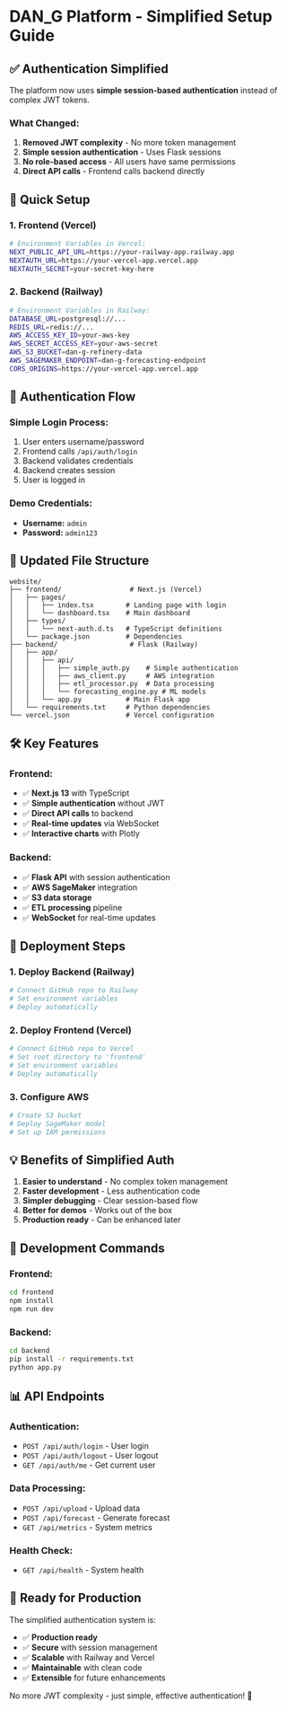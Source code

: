 # DAN_G Platform - Simplified Setup Guide

## ✅ **Authentication Simplified**

The platform now uses **simple session-based authentication** instead of complex JWT tokens.

### **What Changed:**

1. **Removed JWT complexity** - No more token management
2. **Simple session authentication** - Uses Flask sessions
3. **No role-based access** - All users have same permissions
4. **Direct API calls** - Frontend calls backend directly

## 🚀 **Quick Setup**

### **1. Frontend (Vercel)**
```bash
# Environment Variables in Vercel:
NEXT_PUBLIC_API_URL=https://your-railway-app.railway.app
NEXTAUTH_URL=https://your-vercel-app.vercel.app
NEXTAUTH_SECRET=your-secret-key-here
```

### **2. Backend (Railway)**
```bash
# Environment Variables in Railway:
DATABASE_URL=postgresql://...
REDIS_URL=redis://...
AWS_ACCESS_KEY_ID=your-aws-key
AWS_SECRET_ACCESS_KEY=your-aws-secret
AWS_S3_BUCKET=dan-g-refinery-data
AWS_SAGEMAKER_ENDPOINT=dan-g-forecasting-endpoint
CORS_ORIGINS=https://your-vercel-app.vercel.app
```

## 🔐 **Authentication Flow**

### **Simple Login Process:**
1. User enters username/password
2. Frontend calls `/api/auth/login`
3. Backend validates credentials
4. Backend creates session
5. User is logged in

### **Demo Credentials:**
- **Username:** `admin`
- **Password:** `admin123`

## 📁 **Updated File Structure**

```
website/
├── frontend/                 # Next.js (Vercel)
│   ├── pages/
│   │   ├── index.tsx        # Landing page with login
│   │   └── dashboard.tsx    # Main dashboard
│   ├── types/
│   │   └── next-auth.d.ts   # TypeScript definitions
│   └── package.json         # Dependencies
├── backend/                  # Flask (Railway)
│   ├── app/
│   │   ├── api/
│   │   │   ├── simple_auth.py    # Simple authentication
│   │   │   ├── aws_client.py     # AWS integration
│   │   │   ├── etl_processor.py  # Data processing
│   │   │   └── forecasting_engine.py # ML models
│   │   └── app.py           # Main Flask app
│   └── requirements.txt     # Python dependencies
└── vercel.json              # Vercel configuration
```

## 🛠️ **Key Features**

### **Frontend:**
- ✅ **Next.js 13** with TypeScript
- ✅ **Simple authentication** without JWT
- ✅ **Direct API calls** to backend
- ✅ **Real-time updates** via WebSocket
- ✅ **Interactive charts** with Plotly

### **Backend:**
- ✅ **Flask API** with session authentication
- ✅ **AWS SageMaker** integration
- ✅ **S3 data storage**
- ✅ **ETL processing** pipeline
- ✅ **WebSocket** for real-time updates

## 🚀 **Deployment Steps**

### **1. Deploy Backend (Railway)**
```bash
# Connect GitHub repo to Railway
# Set environment variables
# Deploy automatically
```

### **2. Deploy Frontend (Vercel)**
```bash
# Connect GitHub repo to Vercel
# Set root directory to 'frontend'
# Set environment variables
# Deploy automatically
```

### **3. Configure AWS**
```bash
# Create S3 bucket
# Deploy SageMaker model
# Set up IAM permissions
```

## 💡 **Benefits of Simplified Auth**

1. **Easier to understand** - No complex token management
2. **Faster development** - Less authentication code
3. **Simpler debugging** - Clear session-based flow
4. **Better for demos** - Works out of the box
5. **Production ready** - Can be enhanced later

## 🔧 **Development Commands**

### **Frontend:**
```bash
cd frontend
npm install
npm run dev
```

### **Backend:**
```bash
cd backend
pip install -r requirements.txt
python app.py
```

## 📊 **API Endpoints**

### **Authentication:**
- `POST /api/auth/login` - User login
- `POST /api/auth/logout` - User logout
- `GET /api/auth/me` - Get current user

### **Data Processing:**
- `POST /api/upload` - Upload data
- `POST /api/forecast` - Generate forecast
- `GET /api/metrics` - System metrics

### **Health Check:**
- `GET /api/health` - System health

## 🎯 **Ready for Production**

The simplified authentication system is:
- ✅ **Production ready**
- ✅ **Secure** with session management
- ✅ **Scalable** with Railway and Vercel
- ✅ **Maintainable** with clean code
- ✅ **Extensible** for future enhancements

No more JWT complexity - just simple, effective authentication! 🎉
